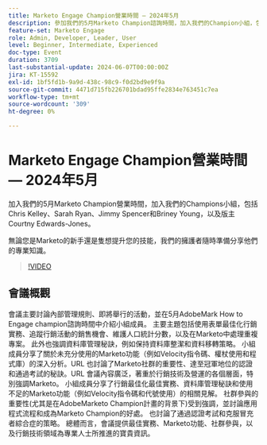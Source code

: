 ```yaml
---
title: Marketo Engage Champion營業時間 — 2024年5月
description: 參加我們的5月Marketo Champion諮詢時間，加入我們的Champion小組，包括Chris Kelley、Sarah Ryan、Jimmy Spencer和Briney Young，以及Courtny Edwards-Jones主持人。無論您是Marketo的新手還是僅僅為了提升您的技能，我們的冠軍將分享他們的專業知識。
feature-set: Marketo Engage
role: Admin, Developer, Leader, User
level: Beginner, Intermediate, Experienced
doc-type: Event
duration: 3709
last-substantial-update: 2024-06-07T00:00:00Z
jira: KT-15592
exl-id: 1bf5fd1b-9a9d-438c-98c9-f0d2bd9e9f9a
source-git-commit: 4471d715fb226701bdad95ffe2834e763451c7ea
workflow-type: tm+mt
source-wordcount: '309'
ht-degree: 0%

---
```


# Marketo Engage Champion營業時間 — 2024年5月

加入我們的5月Marketo Champion營業時間，加入我們的Champions小組，包括Chris Kelley、Sarah Ryan、Jimmy Spencer和Briney Young，以及版主Courtny Edwards-Jones。

無論您是Marketo的新手還是隻想提升您的技能，我們的擁護者隨時準備分享他們的專業知識。

>[!VIDEO](https://video.tv.adobe.com/v/3429357/?learn=on)

## 會議概觀

會議主要討論內部管理規則、即將舉行的活動，並在5月AdobeMark How to Engage champion諮詢時間中介紹小組成員。 主要主題包括使用表單最佳化行銷實務、追蹤行銷活動的銷售機會、維護人口統計分數，以及在Marketo中處理重複專案。 此外也強調資料庫管理秘訣，例如保持資料庫整潔和資料移轉策略。 小組成員分享了關於未充分使用的Marketo功能（例如Velocity指令碼、權杖使用和程式庫）的深入分析。&#x200B;URL 也討論了Marketo社群的重要性、達至冠軍地位的認證和通過考試的秘訣。&#x200B;URL 會議內容廣泛，著重於行銷技術及營運的各個層面，特別強調Marketo。 小組成員分享了行銷最佳化最佳實務、資料庫管理秘訣和使用不足的Marketo功能（例如Velocity指令碼和代號使用）的相關見解。 社群參與的重要性(尤其是在AdobeMarketo Champion計畫的背景下)受到強調，並討論應用程式流程和成為Marketo Champion的好處。 也討論了通過認證考試和克服冒充者綜合症的策略。 總體而言，會議提供最佳實務、Marketo功能、社群參與，以及行銷技術領域為專業人士所推進的寶貴資訊。
